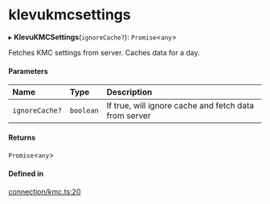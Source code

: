 # klevukmcsettings
      
▸ **KlevuKMCSettings**(`ignoreCache?`): `Promise`<`any`\>

Fetches KMC settings from server. Caches data for a day.

#### Parameters

| Name | Type | Description |
| :------ | :------ | :------ |
| `ignoreCache?` | `boolean` | If true, will ignore cache and fetch data from server |

#### Returns

`Promise`<`any`\>

#### Defined in

[connection/kmc.ts:20](https://github.com/klevultd/frontend-sdk/blob/6dc6e86/packages/klevu-core/src/connection/kmc.ts#L20)

